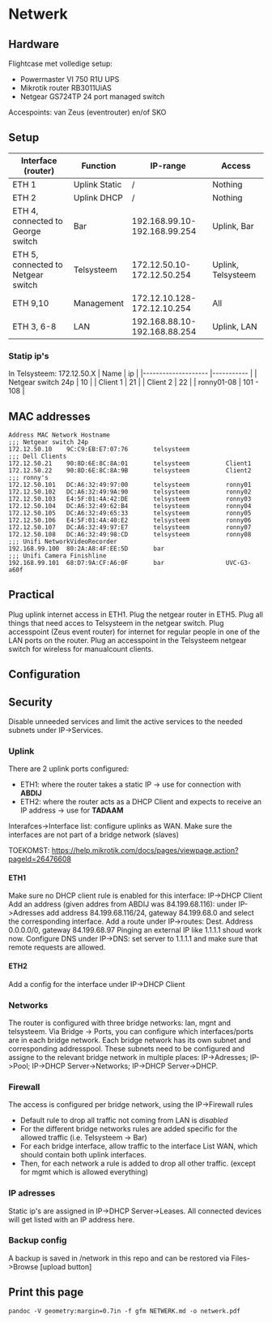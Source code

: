 #  Netwerk
## Hardware
Flightcase met volledige setup:
* Powermaster VI 750 R1U UPS
* Mikrotik router	RB3011UiAS
* Netgear GS724TP 24 port managed switch

Accespoints: van Zeus (eventrouter) en/of SKO
## Setup
| Interface (router)                 	| Function   	| IP-range                     	| Access                  	|
|------------------------------------	|------------	|------------------------------	|-------------------------	|
| ETH 1                              	| Uplink Static | /                            	| Nothing                 	|
| ETH 2                              	| Uplink DHCP   | /                            	| Nothing                 	|
| ETH 4, connected to George switch 	| Bar		 	| 192.168.99.10-192.168.99.254  | Uplink, Bar 				|
| ETH 5, connected to Netgear switch 	| Telsysteem 	| 172.12.50.10-172.12.50.254   	| Uplink, Telsysteem 		|
| ETH 9,10                             	| Management 	| 172.12.10.128-172.12.10.254  	| All 						|
| ETH 3, 6-8                       	| LAN        	| 192.168.88.10-192.168.88.254 	| Uplink, LAN             	|

### Statip ip's
In Telsysteem: 172.12.50.X
| Name               	|  ip 	|
|--------------------	|-----------	|
| Netgear switch 24p 	| 10        	|
| Client 1           	| 21        	|
| Client 2           	| 22        	|
| ronny01-08           	| 101 - 108    	|


## MAC addresses

```
Address	MAC Network Hostname
;;; Netgear switch 24p
172.12.50.10	9C:C9:EB:E7:07:76		telsysteem			
;;; Dell Clients
172.12.50.21	90:8D:6E:8C:8A:01		telsysteem			Client1
172.12.50.22	90:8D:6E:8C:8A:9B		telsysteem			Client2
;;; ronny's
172.12.50.101	DC:A6:32:49:97:00		telsysteem			ronny01
172.12.50.102	DC:A6:32:49:9A:90		telsysteem			ronny02
172.12.50.103	E4:5F:01:4A:42:DE		telsysteem			ronny03
172.12.50.104	DC:A6:32:49:62:B4		telsysteem			ronny04
172.12.50.105	DC:A6:32:49:65:33		telsysteem			ronny05
172.12.50.106	E4:5F:01:4A:40:E2		telsysteem			ronny06
172.12.50.107	DC:A6:32:49:97:E7		telsysteem			ronny07
172.12.50.108	DC:A6:32:49:98:CD		telsysteem			ronny08
;;; Unifi NetworkVideoRecorder
192.168.99.100	80:2A:A8:4F:EE:5D		bar			
;;; Unifi Camera Finishline
192.168.99.101	68:D7:9A:CF:A6:0F		bar					UVC-G3-a60f
```

## Practical
Plug uplink internet access in ETH1. Plug the netgear router in ETH5. Plug all things that need acces to Telsysteem in the netgear switch.
Plug accesspoint (Zeus event router) for internet for regular people in one of the LAN ports on the router. Plug an accesspoint in the Telsysteem netgear switch for wireless for manualcount clients.

## Configuration
## Security
Disable unneeded services and limit the active services to the needed subnets under IP->Services.
### Uplink
There are 2 uplink ports configured:
- ETH1: where the router takes a static IP -> use for connection with **ABDIJ**
- ETH2: where the router acts as a DHCP Client and expects to receive an IP address -> use for **TADAAM**

Interafces->Interface list: configure uplinks as WAN. 
Make sure the interfaces are not part of a bridge network (slaves)

TOEKOMST: https://help.mikrotik.com/docs/pages/viewpage.action?pageId=26476608
#### ETH1
Make sure no DHCP client rule is enabled for this interface: IP->DHCP Client
Add an address (given addres from ABDIJ was 84.199.68.116): under IP->Adresses add address 84.199.68.116/24, gateway 84.199.68.0 and select the corresponding interface. 
Add a route under IP->routes: Dest. Address 0.0.0.0/0, gateway 84.199.68.97
Pinging an external IP like 1.1.1.1 shoud work now.
Configure DNS under IP->DNS: set server to 1.1.1.1 and make sure that remote requests are allowed.

#### ETH2
Add a config for the interface under IP->DHCP Client

### Networks
The router is configured with three bridge networks: lan, mgnt and telsysteem.
Via Bridge -> Ports, you can configure which interfaces/ports are in each bridge network.
Each bridge network has its own subnet and corresponding addresspool. These subnets need to be configured and assigne to the relevant bridge network in multiple places: IP->Adresses; IP->Pool; IP->DHCP Server->Networks; IP->DHCP Server->DHCP.
### Firewall
The access is configured per bridge network, using the IP->Firewall rules
* Default rule to drop all traffic not coming from LAN is *disabled*
* For the different bridge networks rules are added specific for the allowed traffic (i.e. Telsysteem -> Bar)
* For each bridge interface, allow traffic to the interface List WAN, which should contain both uplink interfaces.
* Then, for each network a rule is added to drop all other traffic. (except for mgmt which is allowed everything)

### IP adresses
Static ip's are assigned in IP->DHCP Server->Leases. All connected devices will get listed with an IP address here. 

### Backup config
A backup is saved in /network in this repo and can be restored via Files->Browse [upload button]


## Print this page
```
pandoc -V geometry:margin=0.7in -f gfm NETWERK.md -o netwerk.pdf
```
